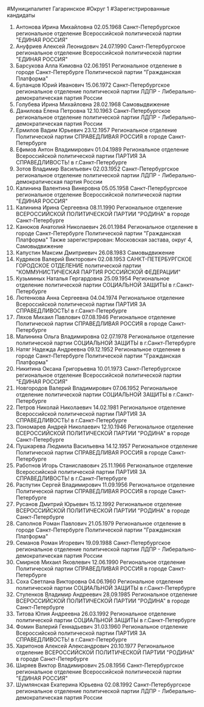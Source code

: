 #Муниципалитет
Гагаринское
#Округ
1
#Зарегистрированные кандидаты
1. Антонова Ирина Михайловна 02.05.1968
Санкт-Петербургское региональное отделение Всероссийской политической партии "ЕДИНАЯ РОССИЯ"
2. Ануфриев Алексей Леонидович 24.07.1990
Санкт-Петербургское региональное отделение Всероссийской политической партии "ЕДИНАЯ РОССИЯ"
3. Барсукова Алла Кимовна 02.06.1951
Региональное отделение в городе Санкт-Петербурге Политической партии "Гражданская Платформа"
4. Буланцов Юрий Иванович 15.06.1972
Санкт-Петербургское региональное отделение политической партии ЛДПР - Либерально-демократическая партия России
5. Голубева Ирина Михайловна 28.02.1968
Самовыдвижение
6. Данилова Елена Петровна 12.10.1963
Санкт-Петербургское региональное отделение политической партии ЛДПР - Либерально-демократическая партия России
7. Ермилов Вадим Юрьевич 23.12.1957
Региональное отделение Политической партии СПРАВЕДЛИВАЯ РОССИЯ в городе Санкт-Петербурге
8. Ефимов Антон Владимирович 01.04.1989
Региональное отделение Всероссийской политической партии ПАРТИЯ ЗА СПРАВЕДЛИВОСТЬ! в г.Санкт-Петербурге
9. Зотов Владимир Васильевич 02.03.1952
Санкт-Петербургское региональное отделение политической партии ЛДПР - Либерально-демократическая партия России
10. Калинина Валентина Винеровна 05.05.1958
Санкт-Петербургское региональное отделение Всероссийской политической партии "ЕДИНАЯ РОССИЯ"
11. Калинина Ирина Сергеевна 08.11.1990
Региональное отделение ВСЕРОССИЙСКОЙ ПОЛИТИЧЕСКОЙ ПАРТИИ "РОДИНА" в городе Санкт-Петербурге
12. Канюков Анатолий Николаевич 26.01.1984
Региональное отделение в городе Санкт-Петербурге Политической партии "Гражданская Платформа"
Также зарегистрирован: Московская застава, округ 4, Самовыдвижение
13. Капустин Максим Дмитриевич 26.08.1983
Самовыдвижение
14. Кудряков Валерий Викторович 02.08.1953
САНКТ-ПЕТЕРБУРГСКОЕ ГОРОДСКОЕ ОТДЕЛЕНИЕ политической партии "КОММУНИСТИЧЕСКАЯ ПАРТИЯ РОССИЙСКОЙ ФЕДЕРАЦИИ"
15. Кузьминых Наталья Гергардовна 25.09.1954
Региональное отделение политической партии СОЦИАЛЬНОЙ ЗАЩИТЫ в г.Санкт-Петербурге
16. Лютенкова Анна Сергеевна 04.04.1974
Региональное отделение Всероссийской политической партии ПАРТИЯ ЗА СПРАВЕДЛИВОСТЬ! в г.Санкт-Петербурге
17. Ляхов Михаил Павлович 07.08.1946
Региональное отделение Политической партии СПРАВЕДЛИВАЯ РОССИЯ в городе Санкт-Петербурге
18. Малинина Ольга Владимировна 02.07.1978
Региональное отделение политической партии СОЦИАЛЬНОЙ ЗАЩИТЫ в г.Санкт-Петербурге
19. Натяг Надежда Андреевна 09.12.1952
Региональное отделение в городе Санкт-Петербурге Политической партии "Гражданская Платформа"
20. Никитина Оксана Григорьевна 10.01.1973
Санкт-Петербургское региональное отделение Всероссийской политической партии "ЕДИНАЯ РОССИЯ"
21. Новгородов Валерий Владимирович 07.06.1952
Региональное отделение политической партии СОЦИАЛЬНОЙ ЗАЩИТЫ в г.Санкт-Петербурге
22. Петров Николай Николаевич 14.02.1981
Региональное отделение Всероссийской политической партии ПАРТИЯ ЗА СПРАВЕДЛИВОСТЬ! в г.Санкт-Петербурге
23. Пономарев Андрей Николаевич 12.10.1946
Региональное отделение ВСЕРОССИЙСКОЙ ПОЛИТИЧЕСКОЙ ПАРТИИ "РОДИНА" в городе Санкт-Петербурге
24. Пушкарева Людмила Васильевна 14.12.1957
Региональное отделение Политической партии СПРАВЕДЛИВАЯ РОССИЯ в городе Санкт-Петербурге
25. Работнов Игорь Станиславович 25.11.1966
Региональное отделение Всероссийской политической партии ПАРТИЯ ЗА СПРАВЕДЛИВОСТЬ! в г.Санкт-Петербурге
26. Распутин Сергей Владимирович 11.09.1956
Региональное отделение Политической партии СПРАВЕДЛИВАЯ РОССИЯ в городе Санкт-Петербурге
27. Русанов Дмитрий Юрьевич 15.12.1992
Региональное отделение ВСЕРОССИЙСКОЙ ПОЛИТИЧЕСКОЙ ПАРТИИ "РОДИНА" в городе Санкт-Петербурге
28. Саполнов Роман Павлович 21.05.1979
Региональное отделение в городе Санкт-Петербурге Политической партии "Гражданская Платформа"
29. Семанов Роман Игоревич 19.09.1988
Санкт-Петербургское региональное отделение политической партии ЛДПР - Либерально-демократическая партия России
30. Смирнов Михаил Яковлевич 12.06.1990
Региональное отделение Политической партии СПРАВЕДЛИВАЯ РОССИЯ в городе Санкт-Петербурге
31. Соха Светлана Викторовна 04.06.1960
Региональное отделение политической партии СОЦИАЛЬНОЙ ЗАЩИТЫ в г.Санкт-Петербурге
32. Стуленков Владимир Андреевич 28.09.1985
Региональное отделение ВСЕРОССИЙСКОЙ ПОЛИТИЧЕСКОЙ ПАРТИИ "РОДИНА" в городе Санкт-Петербурге
33. Титова Юлия Андреевна 26.03.1992
Региональное отделение политической партии СОЦИАЛЬНОЙ ЗАЩИТЫ в г.Санкт-Петербурге
34. Фомин Валерий Геннадьевич 31.03.1960
Региональное отделение Всероссийской политической партии ПАРТИЯ ЗА СПРАВЕДЛИВОСТЬ! в г.Санкт-Петербурге
35. Харитонов Алексей Александрович 20.10.1977
Региональное отделение ВСЕРОССИЙСКОЙ ПОЛИТИЧЕСКОЙ ПАРТИИ "РОДИНА" в городе Санкт-Петербурге
36. Ширяев Виктор Владимирович 25.08.1956
Санкт-Петербургское региональное отделение Всероссийской политической партии "ЕДИНАЯ РОССИЯ"
37. Шумлянская Екатерина Юрьевна 02.08.1992
Санкт-Петербургское региональное отделение политической партии ЛДПР - Либерально-демократическая партия России
